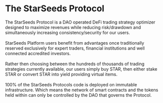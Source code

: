 # The StarSeeds Protocol

The StarSeeds Protocol is a DAO operated DeFi trading strategy optimizer designed to maximize revenues while reducing risk/drawdown and simultaneously increasing consistency/security for our users.\
\
StarSeeds Platform users benefit from advantages once traditionally reserved exclusively for expert traders, financial institutions and well connected accredited investors.\
\
Rather then choosing between the hundreds of thousands of trading strategies currently available, our users simply buy STAR, then either stake STAR or convert STAR into yield providing virtual items.\
\
100% of the StarSeeds Protocols code is deployed on immutable infrastructure. Which means the network of smart contracts and the tokens held within can only be controlled by the DAO that governs the Protocol.
